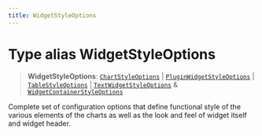 ```yaml
---
title: WidgetStyleOptions
---
```


# Type alias WidgetStyleOptions

> **WidgetStyleOptions**: [`ChartStyleOptions`](type-alias.ChartStyleOptions.md) \| [`PluginWidgetStyleOptions`](type-alias.PluginWidgetStyleOptions.md) \| [`TableStyleOptions`](../interfaces/interface.TableStyleOptions.md) \| [`TextWidgetStyleOptions`](type-alias.TextWidgetStyleOptions.md) & [`WidgetContainerStyleOptions`](../interfaces/interface.WidgetContainerStyleOptions.md)

Complete set of configuration options that define functional style of the various elements of the charts as well as the look and feel of widget itself and widget header.
